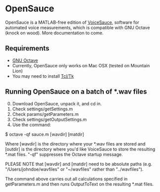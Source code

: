 # OpenSauce

OpenSauce is a MATLAB-free edition of [VoiceSauce](http://www.seas.ucla.edu/spapl/voicesauce/), software for automated voice measurements, which is compatible with GNU Octave (knock on wood). More documentation to come.

## Requirements
* [GNU Octave](https://www.gnu.org/software/octave/)
* Currently, OpenSauce only works on Mac OSX (tested on Mountain Lion)
* You may need to install [Tcl/Tk](http://www.activestate.com/activetcl)

## Running OpenSauce on a batch of *.wav files
0. Download OpenSauce, unpack it, and cd in.
1. Check settings/getSettings.m
2. Check params/getParameters.m
3. Check settings/getOutputSettings.m
4. Use the command:

$ octave -qf sauce.m [wavdir] [matdir]

Where [wavdir] is the directory where your *.wav files are stored and [outdir] is the directory where you'd like VoiceSauce to store the resulting *.mat files. "-qf" suppresses the Octave startup message.

PLEASE NOTE that [wavdir] and [matdir] need to be absolute paths (e.g. "/Users/johndoe/wavfiles" or "~/wavfiles" rather than "../wavfiles").

The command above carries out all calculations specified in getParameters.m and then runs OutputToText on the resulting *.mat files.
